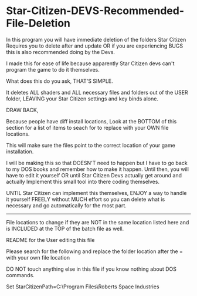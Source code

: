 # Star-Citizen-DEVS-Recommended-File-Deletion

In this program you will have immediate deletion of the folders Star Citizen Requires you to delete after and update OR if you are experiencing BUGS this is also recommended doing by the Devs.

I made this for ease of life because apparently Star Citizen devs can't program the game to do it themselves.

What does this do you ask, THAT'S SIMPLE.

It deletes ALL shaders and ALL necessary files and folders out of the USER folder, LEAVING your Star Citizen settings and key binds alone.

DRAW BACK,

Because people have diff install locations, Look at the BOTTOM of this section for a list of items to seach for to replace with your OWN file locations.

This will make sure the files point to the correct location of your game installation.

I will be making this so that DOESN'T need to happen but I have to go back to my DOS books and remember how to make it happen. Until then, you will have to edit it yourself OR until Star Citizen Devs actually get around and actually Implement this small tool into there coding themselves.

UNTIL Star Citizen can implement this themselves, ENJOY a way to handle it yourself FREELY without MUCH effort so you can delete what is necessary and go automatically for the most part.

----------------------------------------------------

File locations to change if they are NOT in the same location listed here and is INCLUDED at the TOP of the batch file as well.

README for the User editing this file

Please search for the following and replace the folder location after the = with your own file location

DO NOT touch anything else in this file if you know nothing about DOS commands.

Set StarCitizenPath=C:\Program Files\Roberts Space Industries
